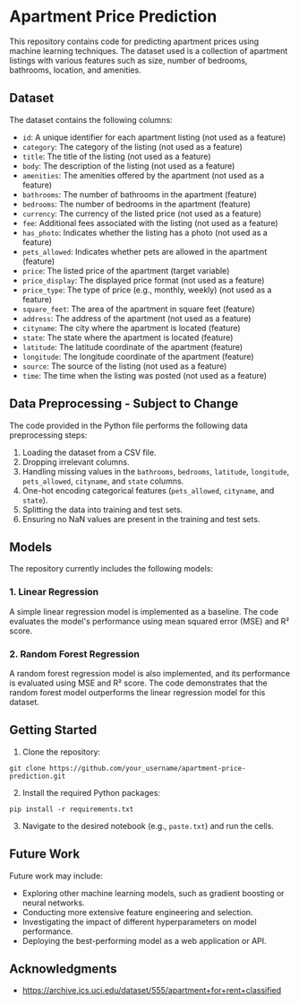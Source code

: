 # Apartment Price Prediction

This repository contains code for predicting apartment prices using machine learning techniques. The dataset used is a collection of apartment listings with various features such as size, number of bedrooms, bathrooms, location, and amenities.

## Dataset

The dataset contains the following columns:

- `id`: A unique identifier for each apartment listing (not used as a feature)
- `category`: The category of the listing (not used as a feature)
- `title`: The title of the listing (not used as a feature)
- `body`: The description of the listing (not used as a feature)
- `amenities`: The amenities offered by the apartment (not used as a feature)
- `bathrooms`: The number of bathrooms in the apartment (feature)
- `bedrooms`: The number of bedrooms in the apartment (feature)
- `currency`: The currency of the listed price (not used as a feature)
- `fee`: Additional fees associated with the listing (not used as a feature)
- `has_photo`: Indicates whether the listing has a photo (not used as a feature)
- `pets_allowed`: Indicates whether pets are allowed in the apartment (feature)
- `price`: The listed price of the apartment (target variable)
- `price_display`: The displayed price format (not used as a feature)
- `price_type`: The type of price (e.g., monthly, weekly) (not used as a feature)
- `square_feet`: The area of the apartment in square feet (feature)
- `address`: The address of the apartment (not used as a feature)
- `cityname`: The city where the apartment is located (feature)
- `state`: The state where the apartment is located (feature)
- `latitude`: The latitude coordinate of the apartment (feature)
- `longitude`: The longitude coordinate of the apartment (feature)
- `source`: The source of the listing (not used as a feature)
- `time`: The time when the listing was posted (not used as a feature)

## Data Preprocessing - Subject to Change

The code provided in the Python file performs the following data preprocessing steps:

1. Loading the dataset from a CSV file.
2. Dropping irrelevant columns.
3. Handling missing values in the `bathrooms`, `bedrooms`, `latitude`, `longitude`, `pets_allowed`, `cityname`, and `state` columns.
4. One-hot encoding categorical features (`pets_allowed`, `cityname`, and `state`).
5. Splitting the data into training and test sets.
6. Ensuring no NaN values are present in the training and test sets.

## Models

The repository currently includes the following models:

### 1. Linear Regression

A simple linear regression model is implemented as a baseline. The code evaluates the model's performance using mean squared error (MSE) and R² score.

### 2. Random Forest Regression

A random forest regression model is also implemented, and its performance is evaluated using MSE and R² score. The code demonstrates that the random forest model outperforms the linear regression model for this dataset.

## Getting Started

1. Clone the repository:

```
git clone https://github.com/your_username/apartment-price-prediction.git
```

2. Install the required Python packages:

```
pip install -r requirements.txt
```

3. Navigate to the desired notebook (e.g., `paste.txt`) and run the cells.

## Future Work

Future work may include:

- Exploring other machine learning models, such as gradient boosting or neural networks.
- Conducting more extensive feature engineering and selection.
- Investigating the impact of different hyperparameters on model performance.
- Deploying the best-performing model as a web application or API.

## Acknowledgments

- https://archive.ics.uci.edu/dataset/555/apartment+for+rent+classified

